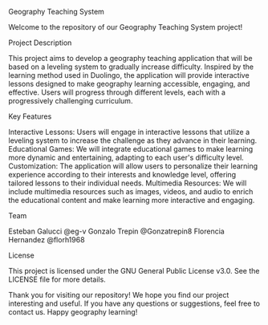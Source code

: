 Geography Teaching System

Welcome to the repository of our Geography Teaching System project!

Project Description

This project aims to develop a geography teaching application that will be based on a leveling system to gradually increase difficulty. 
Inspired by the learning method used in Duolingo, the application will provide interactive lessons designed to make geography learning accessible, engaging, and effective. 
Users will progress through different levels, each with a progressively challenging curriculum.

Key Features

Interactive Lessons: Users will engage in interactive lessons that utilize a leveling system to increase the challenge as they advance in their learning. 
Educational Games: We will integrate educational games to make learning more dynamic and entertaining, adapting to each user's difficulty level. 
Customization: The application will allow users to personalize their learning experience according to their interests and knowledge level, offering tailored lessons to their individual needs. 
Multimedia Resources: We will include multimedia resources such as images, videos, and audio to enrich the educational content and make learning more interactive and engaging.

Team

Esteban Galucci @eg-v Gonzalo Trepin @Gonzatrepin8 Florencia Hernandez @florh1968

License

This project is licensed under the GNU General Public License v3.0. See the LICENSE file for more details.

Thank you for visiting our repository! We hope you find our project interesting and useful. If you have any questions or suggestions, feel free to contact us. Happy geography learning!

